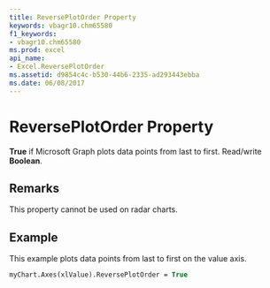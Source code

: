 ```yaml
---
title: ReversePlotOrder Property
keywords: vbagr10.chm65580
f1_keywords:
- vbagr10.chm65580
ms.prod: excel
api_name:
- Excel.ReversePlotOrder
ms.assetid: d9854c4c-b530-44b6-2335-ad293443ebba
ms.date: 06/08/2017
---
```



# ReversePlotOrder Property

 **True** if Microsoft Graph plots data points from last to first. Read/write **Boolean**.


## Remarks

This property cannot be used on radar charts.


## Example

This example plots data points from last to first on the value axis.


```vb
myChart.Axes(xlValue).ReversePlotOrder = True
```


